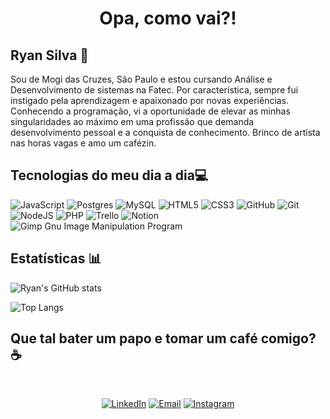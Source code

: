 <h1 align="center">Opa, como vai?!</h1>
 
<h2>Ryan Silva 💫</h2>

Sou de Mogi das Cruzes, São Paulo e estou cursando Análise e Desenvolvimento de sistemas na Fatec. Por característica, sempre fui instigado pela aprendizagem e apaixonado por novas experiências. Conhecendo a programação, vi a oportunidade de elevar as minhas singularidades ao máximo em uma profissão que demanda desenvolvimento pessoal e a conquista de conhecimento. Brinco de artísta nas horas vagas e amo um cafézin.
<br>

<!-- 👨🏻‍🚀 👾☄️🌌🌘💫💻 -->
## Tecnologias do meu dia a dia💻

![JavaScript](https://img.shields.io/badge/javascript-%23323330.svg?style=for-the-badge&logo=javascript&logoColor=%23F7DF1E) ![Postgres](https://img.shields.io/badge/postgres-%23316192.svg?style=for-the-badge&logo=postgresql&logoColor=white) ![MySQL](https://img.shields.io/badge/mysql-4479A1.svg?style=for-the-badge&logo=mysql&logoColor=white) ![HTML5](https://img.shields.io/badge/html5-%23E34F26.svg?style=for-the-badge&logo=html5&logoColor=white) ![CSS3](https://img.shields.io/badge/css3-%231572B6.svg?style=for-the-badge&logo=css3&logoColor=white) ![GitHub](https://img.shields.io/badge/github-%23121011.svg?style=for-the-badge&logo=github&logoColor=white) ![Git](https://img.shields.io/badge/git-%23F05033.svg?style=for-the-badge&logo=git&logoColor=white) ![NodeJS](https://img.shields.io/badge/node.js-6DA55F?style=for-the-badge&logo=node.js&logoColor=white) ![PHP](https://img.shields.io/badge/php-%23777BB4.svg?style=for-the-badge&logo=php&logoColor=white) ![Trello](https://img.shields.io/badge/Trello-%23026AA7.svg?style=for-the-badge&logo=Trello&logoColor=white) ![Notion](https://img.shields.io/badge/Notion-%23000000.svg?style=for-the-badge&logo=notion&logoColor=white) ![Gimp Gnu Image Manipulation Program](https://img.shields.io/badge/Gimp-657D8B?style=for-the-badge&logo=gimp&logoColor=FFFFFF)
<br>

## Estatísticas 📊

![Ryan's GitHub stats](https://github-readme-stats.vercel.app/api?username=ryanss27&show_icons=true&theme=holi)

![Top Langs](https://github-readme-stats.vercel.app/api/top-langs/?username=ryanss27&layout=compact&theme=holi&width=700)
<br>

## Que tal bater um papo e tomar um café comigo? ☕
<br><p align="center">
[![LinkedIn](https://img.shields.io/badge/LinkedIn-0077B5?style=for-the-badge&logo=linkedin&logoColor=white)](https://www.linkedin.com/in/ryan-souza-silva) [![Email](https://img.shields.io/badge/Email-D14836?style=for-the-badge&logo=gmail&logoColor=white)](mailto:ryan.souzasilvap1@gmail.com) [![Instagram](https://img.shields.io/badge/Instagram-E4405F?style=for-the-badge&logo=instagram&logoColor=white)](https://www.instagram.com/ryanss_arts/) 
</p>